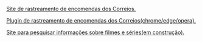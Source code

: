 
<a href="https://www.minhaencomenda.me/">Site de rastreamento de encomendas dos Correios.</a>

<a href="https://www.minhaencomenda.me/extensao-minha-encomenda">Plugin de rastreamento de encomendas dos Correios(chrome/edge/opera).</a>

<a href="https://info-movie.netlify.app/">Site para pesquisar informações sobre filmes e séries(em construção).</a>

